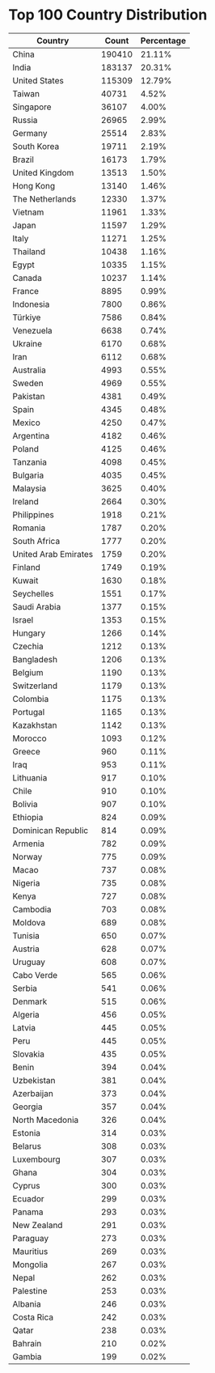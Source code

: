 # Top 100 Country Distribution
| Country | Count | Percentage |
|----|----|----|
| China | 190410 | 21.11% |
| India | 183137 | 20.31% |
| United States | 115309 | 12.79% |
| Taiwan | 40731 | 4.52% |
| Singapore | 36107 | 4.00% |
| Russia | 26965 | 2.99% |
| Germany | 25514 | 2.83% |
| South Korea | 19711 | 2.19% |
| Brazil | 16173 | 1.79% |
| United Kingdom | 13513 | 1.50% |
| Hong Kong | 13140 | 1.46% |
| The Netherlands | 12330 | 1.37% |
| Vietnam | 11961 | 1.33% |
| Japan | 11597 | 1.29% |
| Italy | 11271 | 1.25% |
| Thailand | 10438 | 1.16% |
| Egypt | 10335 | 1.15% |
| Canada | 10237 | 1.14% |
| France | 8895 | 0.99% |
| Indonesia | 7800 | 0.86% |
| Türkiye | 7586 | 0.84% |
| Venezuela | 6638 | 0.74% |
| Ukraine | 6170 | 0.68% |
| Iran | 6112 | 0.68% |
| Australia | 4993 | 0.55% |
| Sweden | 4969 | 0.55% |
| Pakistan | 4381 | 0.49% |
| Spain | 4345 | 0.48% |
| Mexico | 4250 | 0.47% |
| Argentina | 4182 | 0.46% |
| Poland | 4125 | 0.46% |
| Tanzania | 4098 | 0.45% |
| Bulgaria | 4035 | 0.45% |
| Malaysia | 3625 | 0.40% |
| Ireland | 2664 | 0.30% |
| Philippines | 1918 | 0.21% |
| Romania | 1787 | 0.20% |
| South Africa | 1777 | 0.20% |
| United Arab Emirates | 1759 | 0.20% |
| Finland | 1749 | 0.19% |
| Kuwait | 1630 | 0.18% |
| Seychelles | 1551 | 0.17% |
| Saudi Arabia | 1377 | 0.15% |
| Israel | 1353 | 0.15% |
| Hungary | 1266 | 0.14% |
| Czechia | 1212 | 0.13% |
| Bangladesh | 1206 | 0.13% |
| Belgium | 1190 | 0.13% |
| Switzerland | 1179 | 0.13% |
| Colombia | 1175 | 0.13% |
| Portugal | 1165 | 0.13% |
| Kazakhstan | 1142 | 0.13% |
| Morocco | 1093 | 0.12% |
| Greece | 960 | 0.11% |
| Iraq | 953 | 0.11% |
| Lithuania | 917 | 0.10% |
| Chile | 910 | 0.10% |
| Bolivia | 907 | 0.10% |
| Ethiopia | 824 | 0.09% |
| Dominican Republic | 814 | 0.09% |
| Armenia | 782 | 0.09% |
| Norway | 775 | 0.09% |
| Macao | 737 | 0.08% |
| Nigeria | 735 | 0.08% |
| Kenya | 727 | 0.08% |
| Cambodia | 703 | 0.08% |
| Moldova | 689 | 0.08% |
| Tunisia | 650 | 0.07% |
| Austria | 628 | 0.07% |
| Uruguay | 608 | 0.07% |
| Cabo Verde | 565 | 0.06% |
| Serbia | 541 | 0.06% |
| Denmark | 515 | 0.06% |
| Algeria | 456 | 0.05% |
| Latvia | 445 | 0.05% |
| Peru | 445 | 0.05% |
| Slovakia | 435 | 0.05% |
| Benin | 394 | 0.04% |
| Uzbekistan | 381 | 0.04% |
| Azerbaijan | 373 | 0.04% |
| Georgia | 357 | 0.04% |
| North Macedonia | 326 | 0.04% |
| Estonia | 314 | 0.03% |
| Belarus | 308 | 0.03% |
| Luxembourg | 307 | 0.03% |
| Ghana | 304 | 0.03% |
| Cyprus | 300 | 0.03% |
| Ecuador | 299 | 0.03% |
| Panama | 293 | 0.03% |
| New Zealand | 291 | 0.03% |
| Paraguay | 273 | 0.03% |
| Mauritius | 269 | 0.03% |
| Mongolia | 267 | 0.03% |
| Nepal | 262 | 0.03% |
| Palestine | 253 | 0.03% |
| Albania | 246 | 0.03% |
| Costa Rica | 242 | 0.03% |
| Qatar | 238 | 0.03% |
| Bahrain | 210 | 0.02% |
| Gambia | 199 | 0.02% |
